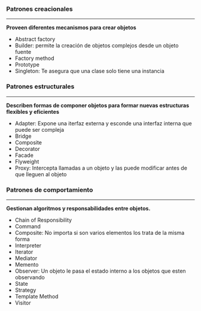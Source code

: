 ### Patrones creacionales
***

**Proveen diferentes mecanismos para crear objetos**

- Abstract factory
- Builder: permite la creación de objetos complejos desde un objeto fuente
- Factory method
- Prototype
- Singleton: Te asegura que una clase solo tiene una instancia

### Patrones estructurales
***

**Describen formas de componer objetos para formar nuevas estructuras flexibles y eficientes**

- Adapter: Expone una iterfaz externa y esconde una interfaz interna que puede ser compleja
- Bridge
- Composite
- Decorator
- Facade
- Flyweight
- Proxy: Intercepta llamadas a un objeto y las puede modificar antes de que lleguen al objeto

### Patrones de comportamiento
***

**Gestionan algoritmos y responsabilidades entre objetos.**

- Chain of Responsibility
- Command
- Composite: No importa si son varios elementos los trata de la misma forma
- Interpreter
- Iterator
- Mediator
- Memento
- Observer: Un objeto le pasa el estado interno a los objetos que esten observando
- State
- Strategy
- Template Method
- Visitor